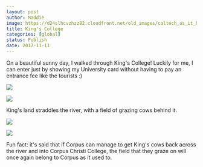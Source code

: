 ```yaml
---
layout: post
author: Maddie
image: https://d24slhcvzhzz82.cloudfront.net/old_images/caltech_as_it_happens/6a0105349b8251970b01b7c92e23bc970b.jpg
title: King's College
categories: [global]
status: Publish
date: 2017-11-11
---
```


On a beautiful sunny day, I walked through King's College! Luckily for me, I can enter just by showing my University card without having to pay an entrance fee like the tourists :)



![](https://d24slhcvzhzz82.cloudfront.net/old_images/caltech_as_it_happens/6a0105349b8251970b01b8d2b89544970c.jpg)


![](https://d24slhcvzhzz82.cloudfront.net/old_images/6a01b8d28f2857970c01b8d2b895d3970c-pi.jpg)

King's land straddles the river, with a field of grazing cows behind it.


![](https://d24slhcvzhzz82.cloudfront.net/old_images/caltech_as_it_happens/6a0105349b8251970b01b8d2b89502970c.jpg)

![](https://d24slhcvzhzz82.cloudfront.net/old_images/caltech_as_it_happens/6a0105349b8251970b01bb09d14e76970d.jpg)

Fun fact: it's said that if Corpus can manage to get King's cows back across the river and into Corpus Christi College, the field that they graze on will once again belong to Corpus as it used to.

